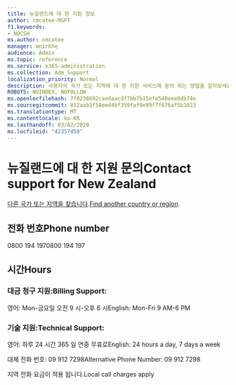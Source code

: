 ```yaml
---
title: 뉴질랜드에 대 한 지원 정보
author: cmcatee-MSFT
f1.keywords:
- NOCSH
ms.author: cmcatee
manager: mnirkhe
audience: Admin
ms.topic: reference
ms.service: o365-administration
ms.collection: Adm_Support
localization_priority: Normal
description: 사용자의 국가 또는 지역에 대 한 지원 서비스에 문의 하는 방법을 알아보세요.
ROBOTS: NOINDEX, NOFOLLOW
ms.openlocfilehash: 7f0238692caedaacdf7bb7b15efe540eee8db74e
ms.sourcegitcommit: 812aab5f58eed4bf359faf0e99f7f876af5b1023
ms.translationtype: MT
ms.contentlocale: ko-KR
ms.lasthandoff: 03/02/2020
ms.locfileid: "42357459"
---
```

# <a name="contact-support-for-new-zealand"></a><span data-ttu-id="c0b05-103">뉴질랜드에 대 한 지원 문의</span><span class="sxs-lookup"><span data-stu-id="c0b05-103">Contact support for New Zealand</span></span>

<span data-ttu-id="c0b05-104">[다른 국가 또는 지역을 찾습니다](../contact-support-for-business-products.md).</span><span class="sxs-lookup"><span data-stu-id="c0b05-104">[Find another country or region](../contact-support-for-business-products.md).</span></span>

## <a name="phone-number"></a><span data-ttu-id="c0b05-105">전화 번호</span><span class="sxs-lookup"><span data-stu-id="c0b05-105">Phone number</span></span>
<span data-ttu-id="c0b05-106">0800 194 197</span><span class="sxs-lookup"><span data-stu-id="c0b05-106">0800 194 197</span></span>

## <a name="hours"></a><span data-ttu-id="c0b05-107">시간</span><span class="sxs-lookup"><span data-stu-id="c0b05-107">Hours</span></span>
### <a name="billing-support"></a><span data-ttu-id="c0b05-108">대금 청구 지원:</span><span class="sxs-lookup"><span data-stu-id="c0b05-108">Billing Support:</span></span>

<span data-ttu-id="c0b05-109">영어: Mon-금요일 오전 9 시-오후 6 시</span><span class="sxs-lookup"><span data-stu-id="c0b05-109">English: Mon-Fri 9 AM-6 PM</span></span>

### <a name="technical-support"></a><span data-ttu-id="c0b05-110">기술 지원:</span><span class="sxs-lookup"><span data-stu-id="c0b05-110">Technical Support:</span></span>

<span data-ttu-id="c0b05-111">영어: 하루 24 시간 365 일 연중 무휴로</span><span class="sxs-lookup"><span data-stu-id="c0b05-111">English: 24 hours a day, 7 days a week</span></span>

<span data-ttu-id="c0b05-112">대체 전화 번호: 09 912 7298</span><span class="sxs-lookup"><span data-stu-id="c0b05-112">Alternative Phone Number: 09 912 7298</span></span>

<span data-ttu-id="c0b05-113">지역 전화 요금이 적용 됩니다.</span><span class="sxs-lookup"><span data-stu-id="c0b05-113">Local call charges apply</span></span>
